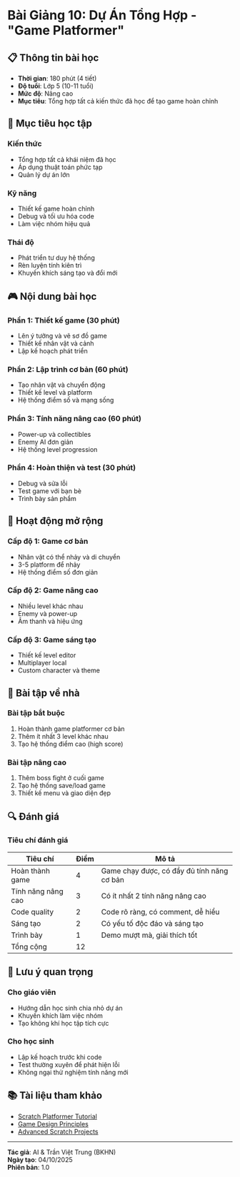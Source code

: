 # Bài Giảng 10: Dự Án Tổng Hợp - "Game Platformer"

## 📋 Thông tin bài học
- **Thời gian**: 180 phút (4 tiết)
- **Độ tuổi**: Lớp 5 (10-11 tuổi)
- **Mức độ**: Nâng cao
- **Mục tiêu**: Tổng hợp tất cả kiến thức đã học để tạo game hoàn chỉnh

## 🎯 Mục tiêu học tập

### Kiến thức
- Tổng hợp tất cả khái niệm đã học
- Áp dụng thuật toán phức tạp
- Quản lý dự án lớn

### Kỹ năng
- Thiết kế game hoàn chỉnh
- Debug và tối ưu hóa code
- Làm việc nhóm hiệu quả

### Thái độ
- Phát triển tư duy hệ thống
- Rèn luyện tính kiên trì
- Khuyến khích sáng tạo và đổi mới

## 🎮 Nội dung bài học

### Phần 1: Thiết kế game (30 phút)
- Lên ý tưởng và vẽ sơ đồ game
- Thiết kế nhân vật và cảnh
- Lập kế hoạch phát triển

### Phần 2: Lập trình cơ bản (60 phút)
- Tạo nhân vật và chuyển động
- Thiết kế level và platform
- Hệ thống điểm số và mạng sống

### Phần 3: Tính năng nâng cao (60 phút)
- Power-up và collectibles
- Enemy AI đơn giản
- Hệ thống level progression

### Phần 4: Hoàn thiện và test (30 phút)
- Debug và sửa lỗi
- Test game với bạn bè
- Trình bày sản phẩm

## 🎨 Hoạt động mở rộng

### Cấp độ 1: Game cơ bản
- Nhân vật có thể nhảy và di chuyển
- 3-5 platform để nhảy
- Hệ thống điểm số đơn giản

### Cấp độ 2: Game nâng cao
- Nhiều level khác nhau
- Enemy và power-up
- Âm thanh và hiệu ứng

### Cấp độ 3: Game sáng tạo
- Thiết kế level editor
- Multiplayer local
- Custom character và theme

## 📝 Bài tập về nhà

### Bài tập bắt buộc
1. Hoàn thành game platformer cơ bản
2. Thêm ít nhất 3 level khác nhau
3. Tạo hệ thống điểm cao (high score)

### Bài tập nâng cao
1. Thêm boss fight ở cuối game
2. Tạo hệ thống save/load game
3. Thiết kế menu và giao diện đẹp

## 🔍 Đánh giá

### Tiêu chí đánh giá
| Tiêu chí | Điểm | Mô tả |
|----------|------|-------|
| Hoàn thành game | 4 | Game chạy được, có đầy đủ tính năng cơ bản |
| Tính năng nâng cao | 3 | Có ít nhất 2 tính năng nâng cao |
| Code quality | 2 | Code rõ ràng, có comment, dễ hiểu |
| Sáng tạo | 2 | Có yếu tố độc đáo và sáng tạo |
| Trình bày | 1 | Demo mượt mà, giải thích tốt |
| Tổng cộng | 12 | |

## 🚀 Lưu ý quan trọng

### Cho giáo viên
- Hướng dẫn học sinh chia nhỏ dự án
- Khuyến khích làm việc nhóm
- Tạo không khí học tập tích cực

### Cho học sinh
- Lập kế hoạch trước khi code
- Test thường xuyên để phát hiện lỗi
- Không ngại thử nghiệm tính năng mới

## 📚 Tài liệu tham khảo

- [Scratch Platformer Tutorial](https://scratch.mit.edu/tutorials)
- [Game Design Principles](https://scratch.mit.edu/studios/104)
- [Advanced Scratch Projects](https://scratch.mit.edu/explore/projects/games)

---

**Tác giả**: AI & Trần Việt Trung (BKHN)  
**Ngày tạo**: 04/10/2025  
**Phiên bản**: 1.0
